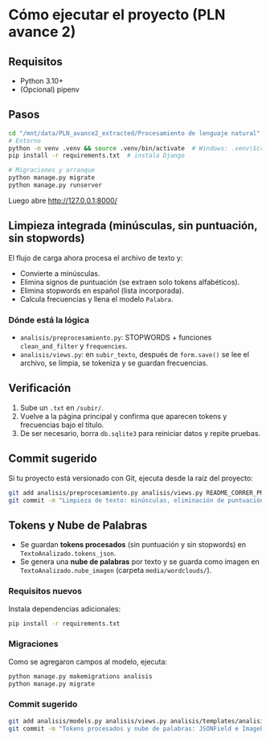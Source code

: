 # Cómo ejecutar el proyecto (PLN avance 2)

## Requisitos
- Python 3.10+
- (Opcional) pipenv

## Pasos
```bash
cd "/mnt/data/PLN_avance2_extracted/Procesamiento de lenguaje natural"
# Entorno
python -m venv .venv && source .venv/bin/activate  # Windows: .venv\Scripts\activate
pip install -r requirements.txt  # instala Django

# Migraciones y arranque
python manage.py migrate
python manage.py runserver
```

Luego abre http://127.0.0.1:8000/

## Limpieza integrada (minúsculas, sin puntuación, sin stopwords)
El flujo de carga ahora procesa el archivo de texto y:
- Convierte a minúsculas.
- Elimina signos de puntuación (se extraen solo tokens alfabéticos).
- Elimina stopwords en español (lista incorporada).
- Calcula frecuencias y llena el modelo `Palabra`.

### Dónde está la lógica
- `analisis/preprocesamiento.py`: STOPWORDS + funciones `clean_and_filter` y `frequencies`.
- `analisis/views.py`: en `subir_texto`, después de `form.save()` se lee el archivo, se limpia, se tokeniza y se guardan frecuencias.

## Verificación
1) Sube un `.txt` en `/subir/`.
2) Vuelve a la página principal y confirma que aparecen tokens y frecuencias bajo el título.
3) De ser necesario, borra `db.sqlite3` para reiniciar datos y repite pruebas.

## Commit sugerido
Si tu proyecto está versionado con Git, ejecuta desde la raíz del proyecto:
```bash
git add analisis/preprocesamiento.py analisis/views.py README_CORRER_PROYECTO.md
git commit -m "Limpieza de texto: minúsculas, eliminación de puntuación y stopwords en español; integración en flujo de carga y guardado de frecuencias"
```

## Tokens y Nube de Palabras
- Se guardan **tokens procesados** (sin puntuación y sin stopwords) en `TextoAnalizado.tokens_json`.
- Se genera una **nube de palabras** por texto y se guarda como imagen en `TextoAnalizado.nube_imagen` (carpeta `media/wordclouds/`).

### Requisitos nuevos
Instala dependencias adicionales:
```bash
pip install -r requirements.txt
```

### Migraciones
Como se agregaron campos al modelo, ejecuta:
```bash
python manage.py makemigrations analisis
python manage.py migrate
```

### Commit sugerido
```bash
git add analisis/models.py analisis/views.py analisis/templates/analisis/lista.html requirements.txt README_CORRER_PROYECTO.md
git commit -m "Tokens procesados y nube de palabras: JSONField e ImageField en TextoAnalizado; generación tras la carga del archivo; plantilla actualizada"
```
